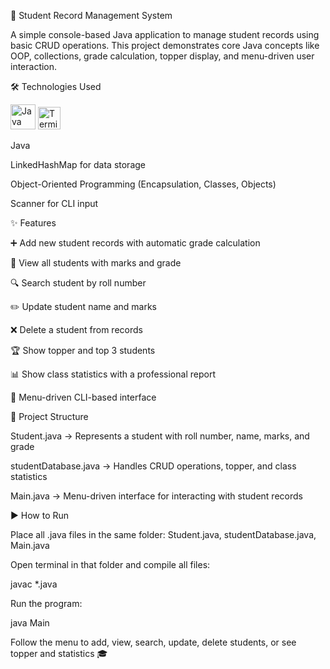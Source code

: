 🧾 Student Record Management System

A simple console-based Java application to manage student records using basic CRUD operations.
This project demonstrates core Java concepts like OOP, collections, grade calculation, topper display, and menu-driven user interaction.

🛠️ Technologies Used
<p align="left"> <img src="https://cdn.jsdelivr.net/gh/devicons/devicon/icons/java/java-original.svg" alt="Java" width="40"/> <img src="https://img.icons8.com/ios/50/command-line.png" alt="Terminal" width="36"/> </p>

Java

LinkedHashMap for data storage

Object-Oriented Programming (Encapsulation, Classes, Objects)

Scanner for CLI input

✨ Features

➕ Add new student records with automatic grade calculation

📄 View all students with marks and grade

🔍 Search student by roll number

✏️ Update student name and marks

❌ Delete a student from records

🏆 Show topper and top 3 students

📊 Show class statistics with a professional report

🧭 Menu-driven CLI-based interface

📂 Project Structure

Student.java → Represents a student with roll number, name, marks, and grade

studentDatabase.java → Handles CRUD operations, topper, and class statistics

Main.java → Menu-driven interface for interacting with student records

▶️ How to Run

Place all .java files in the same folder: Student.java, studentDatabase.java, Main.java

Open terminal in that folder and compile all files:

javac *.java


Run the program:

java Main


Follow the menu to add, view, search, update, delete students, or see topper and statistics 🎓
